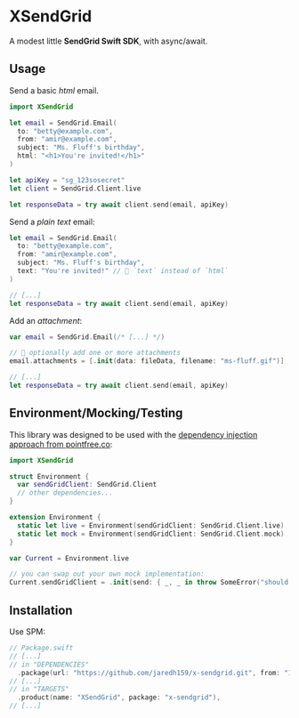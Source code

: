 # XSendGrid

A modest little **SendGrid Swift SDK**, with async/await.

## Usage

Send a basic _html_ email.

```swift
import XSendGrid

let email = SendGrid.Email(
  to: "betty@example.com",
  from: "amir@example.com",
  subject: "Ms. Fluff's birthday",
  html: "<h1>You're invited!</h1>"
)

let apiKey = "sg_123sosecret"
let client = SendGrid.Client.live

let responseData = try await client.send(email, apiKey)
```

Send a _plain text_ email:

```swift
let email = SendGrid.Email(
  to: "betty@example.com",
  from: "amir@example.com",
  subject: "Ms. Fluff's birthday",
  text: "You're invited!" // 👋 `text` instead of `html`
)

// [...]
let responseData = try await client.send(email, apiKey)
```

Add an _attachment_:

```swift
var email = SendGrid.Email(/* [...] */)

// 👋 optionally add one or more attachments
email.attachments = [.init(data: fileData, filename: "ms-fluff.gif")]

// [...]
let responseData = try await client.send(email, apiKey)
```

## Environment/Mocking/Testing

This library was designed to be used with the
[dependency injection approach from pointfree.co](https://www.pointfree.co/episodes/ep16-dependency-injection-made-easy):

```swift
import XSendGrid

struct Environment {
  var sendGridClient: SendGrid.Client
  // other dependencies...
}

extension Environment {
  static let live = Environment(sendGridClient: SendGrid.Client.live)
  static let mock = Environment(sendGridClient: SendGrid.Client.mock)
}

var Current = Environment.live

// you can swap out your own mock implementation:
Current.sendGridClient = .init(send: { _, _ in throw SomeError("should not be called") })
```

## Installation

Use SPM:

```swift
// Package.swift
// [...]
// in "DEPENDENCIES"
  .package(url: "https://github.com/jaredh159/x-sendgrid.git", from: "1.0.0")
// [...]
// in "TARGETS"
  .product(name: "XSendGrid", package: "x-sendgrid"),
// [...]
```
